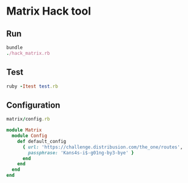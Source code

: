 # Matrix Hack tool

## Run

```ruby
bundle
./hack_matrix.rb
```

## Test
```ruby
ruby -Itest test.rb
```

## Configuration

```ruby
matrix/config.rb

module Matrix
  module Config
    def default_config
      { url: 'https://challenge.distribusion.com/the_one/routes',
        passphrase: 'Kans4s-i$-g01ng-by3-bye' }
      end
    end
  end
end
```
